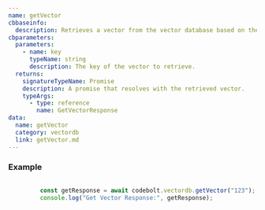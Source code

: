 ```yaml
---
name: getVector
cbbaseinfo:
  description: Retrieves a vector from the vector database based on the provided key.
cbparameters:
  parameters:
    - name: key
      typeName: string
      description: The key of the vector to retrieve.
  returns:
    signatureTypeName: Promise
    description: A promise that resolves with the retrieved vector.
    typeArgs:
      - type: reference
        name: GetVectorResponse
data:
  name: getVector
  category: vectordb
  link: getVector.md
---
```

<CBBaseInfo/> 
 <CBParameters/>

### Example 
```js

         const getResponse = await codebolt.vectordb.getVector("123");
         console.log("Get Vector Response:", getResponse);

```